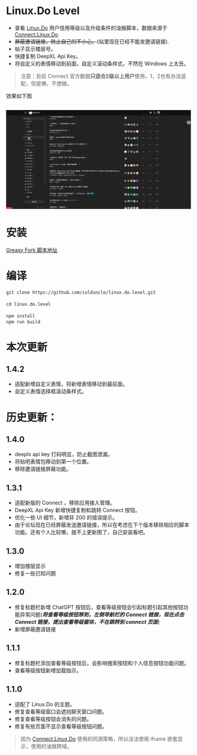 # Linux.Do Level

- 查看 [Linux.Do](https://linux.do) 用户信用等级以及升级条件的油猴脚本，数据来源于 [Connect.Linux.Do](https://connect.linux.do) 
- ~~屏蔽邀请链接，防止自己的不小心。~~(站里现在已经不能发邀请链接).
- 帖子显示楼层号。
- 快捷复制 DeepXL Api Key。
- 将自定义的表情移动到前面，自定义滚动条样式，不然在 Windows 上太丑。
> 注意：目前 Connect 官方数据**只适合2级以上用户**使用，1，2也有办法适配，但是懒，不想做。

效果如下图
##
![效果图](https://raw.githubusercontent.com/iolduncle/linux.do.level/master/screenshot/1.4.2.webp)

# 安装
[Greasy Fork 脚本地址](https://greasyfork.org/zh-CN/scripts/490520-linux-do-level)

# 编译
```shell
git clone https://github.com/iolduncle/linux.do.level.git

cd linux.do.level

npm install
npm run build
```

# 本次更新
## 1.4.2
- 适配新增自定义表情，将新增表情移动到最前面。
- 自定义表情选择框滚动条样式。
# 历史更新：
## 1.4.0
- deeplx api key 打码明显，防止截图泄漏。
- 将贴吧表情包移动到第一个位置。
- 移除邀请链接屏蔽功能。
## 1.3.1
- 适配新版的 Connect ，移除应用接入管理。
- DeepXL Api Key 新增快捷复制和跳转 Connect 按钮。
- 优化一些 UI 细节，新增非 200 的错误提示。
- 由于论坛现在已经屏蔽发送邀请链接，所以在考虑在下个版本移除相应的脚本功能。还有个人比较懒，就不上更新图了，自己安装看吧。
## 1.3.0
- 增加楼层显示
- 修复一些已知问题
## 1.2.0
- 修复标题栏新增 ChatGPT 按钮后，查看等级按钮会引起标题引起其他按钮功能异常问题(***将查看等级按钮移到，左侧导航栏的 Connect 链接，现在点击 Connect 链接，提出查看等级窗体，不在跳转到 connect 页面***)
- 新增屏蔽邀请链接
## 1.1.1
- 修复标题栏添加查看等级按钮后，会影响搜索按钮和个人信息按钮功能问题。
- 查看等级按钮新增加载指示。
## 1.1.0
- 适配了 Linux.Do 的主题。
- 修复查看等级窗口会遮挡聊天窗口问题。
- 修复查看等级按钮会消失的问题。
- 修复有些页面不显示查看等级按钮问题。

> 因为 [Connect.Linux.Do](https://connect.linux.do) 使用的同源策略，所以没法使用 iframe 嵌套显示，使用的油猴跨域。